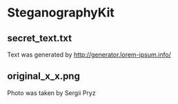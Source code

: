 SteganographyKit
================

secret_text.txt
---------------
Text was generated by http://generator.lorem-ipsum.info/

original_x_x.png
--------------------
Photo was taken by Sergii Pryz